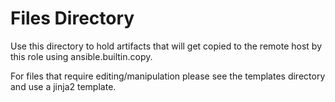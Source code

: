 # Files Directory

Use this directory to hold artifacts that will get copied to
the remote host by this role using ansible.builtin.copy.

For files that require editing/manipulation please see
the templates directory and use a jinja2 template.
